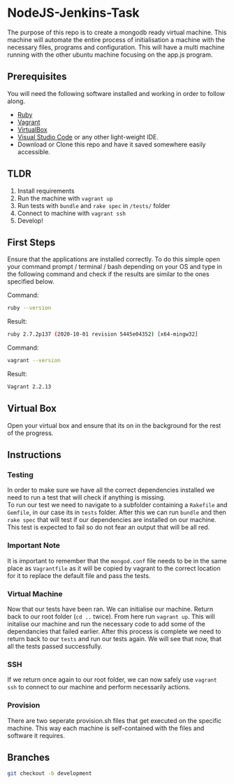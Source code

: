 # NodeJS-Jenkins-Task

The purpose of this repo is to create a mongodb ready virtual machine. This machine will automate the entire process of initialisation a machine with the necessary files, programs and configuration. This will have a multi machine running with the other ubuntu machine focusing on the app.js program.

## Prerequisites

You will need the following software installed and working in order to follow along.

- [Ruby](https://www.ruby-lang.org/en/downloads/)
- [Vagrant](https://www.ruby-lang.org/en/downloads/)
- [VirtualBox](https://www.virtualbox.org/wiki/Downloads)
- [Visual Studio Code](https://code.visualstudio.com/download) or any other light-weight IDE.
- Download or Clone this repo and have it saved somewhere easily accessible.

## TLDR

1. Install requirements
2. Run the machine with `vagrant up`
3. Run tests with `bundle` and `rake spec` in `/tests/` folder
4. Connect to machine with `vagrant ssh`
5. Develop!

## First Steps

Ensure that the applications are installed correctly. To do this simple open your command prompt / terminal / bash depending on your OS and type in the following command and check if the results are similar to the ones specified below.

Command:

```bash
ruby --version
```

Result:

```bash
ruby 2.7.2p137 (2020-10-01 revision 5445e04352) [x64-mingw32]
```

Command:

```bash
vagrant --version
```

Result:

```bash
Vagrant 2.2.13
```

## Virtual Box

Open your virtual box and ensure that its on in the background for the rest of the progress.

## Instructions

### Testing

In order to make sure we have all the correct dependencies installed we need to run a test that will check if anything is missing.
</br>
To run our test we need to navigate to a subfolder containing a `Rakefile` and `Gemfile`, in our case its in `tests` folder. After this we can run `bundle` and then `rake spec` that will test if our dependencies are installed on our machine. This test is expected to fail so do not fear an output that will be all red.

### Important Note

It is important to remember that the `mongod.conf` file needs to be in the same place as `Vagrantfile` as it will be copied by vagrant to the correct location for it to replace the default file and pass the tests.

### Virtual Machine

Now that our tests have been ran. We can initialise our machine. Return back to our root folder (`cd ..` twice). From here run `vagrant up`. This will initalise our machine and run the necessary code to add some of the dependancies that failed earlier. After this process is complete we need to return back to our `tests` and run our tests again. We will see that now, that all the tests passed successfully.

### SSH

If we return once again to our root folder, we can now safely use `vagrant ssh` to connect to our machine and perform necessarily actions.

### Provision

There are two seperate provision.sh files that get executed on the specific machine. This way each machine is self-contained with the files and software it requires.

## Branches

```bash
git checkout -b development
```
